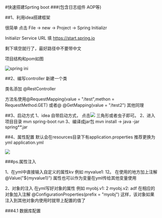 #快速搭建Sprting boot
###(包含日志组件 AOP等)


##1、利用idea搭建框架

很简单 点击 File -> new -> Project -> Spring Initializr

Initializr Service URL 填 https://start.spring.io

剩下填空就行了，最好路径中不要带中文

项目结构和pom如图

![spring ini](http://images2017.cnblogs.com/blog/1034168/201712/1034168-20171210231745240-1048659734.png)

##2、编写controller
新建一个类

类名添加 @RestController

方法名使用@RequestMapping(value = "/test",methon = RequestMethod.GET)
		或者@    @GetMapping(value = "/test2") 
其他同理

##3、启动方式
1、idea 自带启动方式， 点击![](http://images2017.cnblogs.com/blog/1034168/201712/1034168-20171210232555224-842144218.png)
三角形或者虫子即可。
2、进入项目目录 mvn spring-boot run
3、编译成jar包 mvn install   ->  java -jar  spring**.jar

##4、属性配置
默认会在resources目录下有application.properties
推荐更换为yml application.yml

![](http://images2017.cnblogs.com/blog/1034168/201712/1034168-20171210233121130-129980179.png)

###ps.属性注入

1、在yml中直接输入自定义的属性kv 例如 myvalue1: 12。
在使用的地方加上注解 @Value("${myvalue1}")
属性也可以作为变量在yml传给其他变量使用

2、对象的注入
在yml写好对象的属性 例如 myobj.v1: 2   myobj.v2: adf
在相应的对象加入注解 @ConfigurationProperties(prefix = "myobj")
这样，该对象如果注入到其他对象内使用时就带上配置的值了

###4.1 数据库配置


